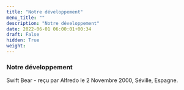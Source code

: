 ```yaml
---
title: "Notre développement"
menu_title: ""
description: "Notre développement"
date: 2022-06-01 06:00:01+00:34
draft: False
hidden: True
weight:
---
```

### Notre développement

Swift Bear - reçu par Alfredo le 2 Novembre 2000, Séville, Espagne.



